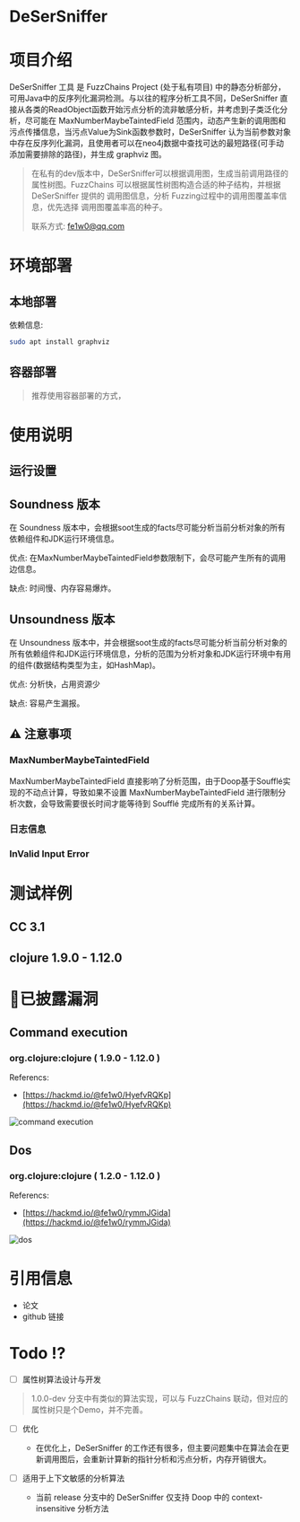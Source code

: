 # DeSerSniffer

# 项目介绍

DeSerSniffer 工具 是 FuzzChains Project (处于私有项目) 中的静态分析部分，可用Java中的反序列化漏洞检测。与以往的程序分析工具不同，DeSerSniffer 直接从各类的ReadObject函数开始污点分析的流非敏感分析，并考虑到子类泛化分析，尽可能在 MaxNumberMaybeTaintedField 范围内，动态产生新的调用图和污点传播信息，当污点Value为Sink函数参数时，DeSerSniffer 认为当前参数对象中存在反序列化漏洞，且使用者可以在neo4j数据中查找可达的最短路径(可手动添加需要排除的路径)，并生成 graphviz 图。

> 在私有的dev版本中，DeSerSniffer可以根据调用图，生成当前调用路径的属性树图。FuzzChains 可以根据属性树图构造合适的种子结构，并根据 DeSerSniffer 提供的 调用图信息，分析 Fuzzing过程中的调用图覆盖率信息，优先选择 调用图覆盖率高的种子。
>
> 联系方式: fe1w0@qq.com

# 环境部署

## 本地部署

依赖信息:

```bash
sudo apt install graphviz
```

## 容器部署

> 推荐使用容器部署的方式，

# 使用说明

## 运行设置

## Soundness 版本

在 Soundness 版本中，会根据soot生成的facts尽可能分析当前分析对象的所有依赖组件和JDK运行环境信息。

优点: 在MaxNumberMaybeTaintedField参数限制下，会尽可能产生所有的调用边信息。

缺点: 时间慢、内存容易爆炸。

## Unsoundness 版本

在 Unsoundness 版本中，并会根据soot生成的facts尽可能分析当前分析对象的所有依赖组件和JDK运行环境信息，分析的范围为分析对象和JDK运行环境中有用的组件(数据结构类型为主，如HashMap)。

优点: 分析快，占用资源少

缺点: 容易产生漏报。

## ⚠️ 注意事项

### MaxNumberMaybeTaintedField

MaxNumberMaybeTaintedField 直接影响了分析范围，由于Doop基于Soufflé实现的不动点计算，导致如果不设置 MaxNumberMaybeTaintedField 进行限制分析次数，会导致需要很长时间才能等待到 Soufflé 完成所有的关系计算。

### 日志信息

### InValid Input Error

# 测试样例

## CC 3.1

## clojure 1.9.0 - 1.12.0

# 🐞已披露漏洞

## Command execution

### org.clojure:clojure ( 1.9.0 - 1.12.0 )

Referencs:

- [https://hackmd.io/@fe1w0/HyefvRQKp](https://hackmd.io/@fe1w0/HyefvRQKp)

![command execution](https://github.com/clojure/clojure/assets/50180586/35f899ef-b7c5-44a1-b6c5-6883b690f967)

## Dos

### org.clojure:clojure ( 1.2.0 - 1.12.0 )

Referencs:

- [https://hackmd.io/@fe1w0/rymmJGida](https://hackmd.io/@fe1w0/rymmJGida)

![dos](https://hackmd.io/_uploads/S1PtMGsdT.gif)

# 引用信息

- 论文
- github 链接

# Todo ⁉

* [ ] 属性树算法设计与开发

> 1.0.0-dev 分支中有类似的算法实现，可以与 FuzzChains 联动，但对应的属性树只是个Demo，并不完善。

* [ ] 优化

  * 在优化上，DeSerSniffer 的工作还有很多，但主要问题集中在算法会在更新调用图后，会重新计算新的指针分析和污点分析，内存开销很大。
* [ ] 适用于上下文敏感的分析算法

  * 当前 release 分支中的 DeSerSniffer 仅支持 Doop 中的 context-insensitive 分析方法
